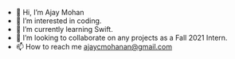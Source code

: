 - 👋 Hi, I’m Ajay Mohan
- 👀 I’m interested in coding.
- 🌱 I’m currently learning Swift.
- 💞️ I’m looking to collaborate on any projects as a Fall 2021 Intern. 
- 📫 How to reach me ajaycmohanan@gmail.com
